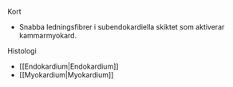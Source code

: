 Kort
- Snabba ledningsfibrer i subendokardiella skiktet som aktiverar kammarmyokard.

Histologi
- [[Endokardium|Endokardium]]
- [[Myokardium|Myokardium]]
